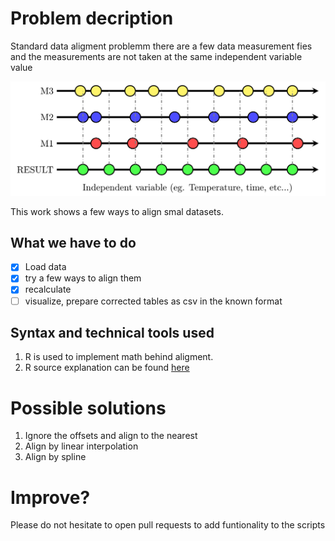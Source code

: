 # Problem decription
Standard data aligment problemm there are a few data measurement fies and the measurements are not taken at the same independent variable value 

<img src="figs/Idea_explanation.png" width="600">

This work shows a few ways to align smal datasets.

## What we have to do
- [x] Load data
- [x] try a few ways to align them
- [x] recalculate 
- [ ] visualize, prepare corrected tables as csv in the known format

## Syntax and technical tools used
1. R is used to implement math behind aligment.
2. R source explanation can be found [here](R/readme.md)

# Possible solutions
1. Ignore the offsets and align to the nearest
2. Align by linear interpolation
3. Align by spline

# Improve?
Please do not hesitate to open pull requests to add funtionality to the scripts
